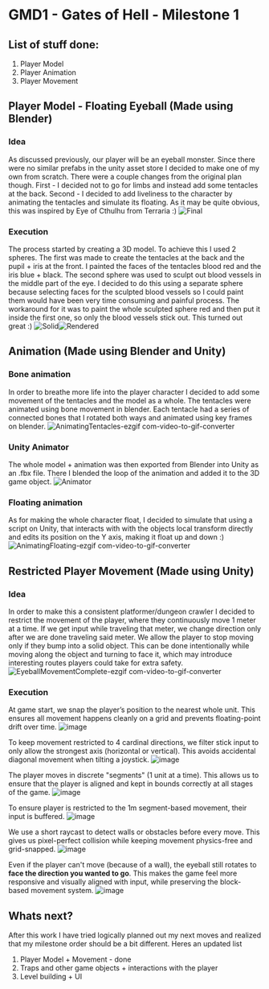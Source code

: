 
# GMD1 - Gates of Hell - Milestone 1
## List of stuff done:
1. Player Model
2. Player Animation
3. Player Movement
## Player Model - Floating Eyeball (Made using Blender)
### Idea
As discussed previously, our player will be an eyeball monster. Since there were no similar prefabs in the unity asset store  I decided to make one of my own from scratch. 
There were a couple changes from the original plan though. First - I decided not to go for limbs and instead add some tentacles at the back. Second - I decided to add liveliness to the character by animating the tentacles and simulate its floating. As it may be quite obvious, this was inspired by Eye of Cthulhu from Terraria :)
![Final](https://github.com/user-attachments/assets/f92bac3b-e512-4447-9f05-8851232a1e3c)


### Execution
The process started by creating a 3D model. To achieve this I used 2 spheres. The first was made to create the tentacles at the back and the pupil + iris at the front. I painted the faces of the tentacles blood red and the iris blue + black. The second sphere was used to sculpt out blood vessels in the middle part of the eye. I decided to do this using a separate sphere because selecting faces for the sculpted blood vessels so I could paint them would have been very time consuming and painful process. The workaround for it was to paint the whole sculpted sphere red and then put it inside the first one, so only the blood vessels stick out. This turned out great :) 
![Solid](https://github.com/user-attachments/assets/4fdb358e-7730-4d33-8c58-b0730f462663)![Rendered](https://github.com/user-attachments/assets/371d6369-58aa-4808-a615-19a73147bb4e)


## Animation (Made using Blender and Unity)
### Bone animation
In order to breathe more life into the player character I decided to add some movement of the tentacles and the model as a whole. The tentacles were animated using bone movement in blender. Each tentacle had a series of connected bones that I rotated both ways and animated using key frames on blender.
![AnimatingTentacles-ezgif com-video-to-gif-converter](https://github.com/user-attachments/assets/df2bd1b7-a5a7-4aa3-873e-d567319daa73)


### Unity Animator
The whole model + animation was then exported from Blender into Unity as an .fbx file. There I blended the loop of the animation and added it to the 3D game object. 
![Animator](https://github.com/user-attachments/assets/27dacef7-033c-47e3-a6b9-20dd040bcf45)


### Floating animation
As for making the whole character float, I decided to simulate that using a script on Unity, that interacts with with the objects local transform directly and edits its position on the Y axis, making it float up and down :)
![AnimatingFloating-ezgif com-video-to-gif-converter](https://github.com/user-attachments/assets/259428c7-831d-42d0-8672-0977ae9aa2c7)


## Restricted Player Movement (Made using Unity)
### Idea
In order to make this a consistent platformer/dungeon crawler I decided to restrict the movement of the player, where they continuously move 1 meter at a time. If we get input while traveling that meter, we change direction only after we are done traveling said meter. We allow the player to stop moving only if they bump into a solid object. This can be done intentionally while moving along the object and turning to face it, which may introduce interesting routes players could take for extra safety. 
![EyeballMovementComplete-ezgif com-video-to-gif-converter](https://github.com/user-attachments/assets/e47fe195-748d-471f-b436-d9bcd5dd7183)


### Execution
At game start, we snap the player’s position to the nearest whole unit. This ensures all movement happens cleanly on a grid and prevents floating-point drift over time.
![image](https://github.com/user-attachments/assets/e6f4f1be-70db-42cc-98b5-0e324446ecfc)


To keep movement restricted to 4 cardinal directions, we filter stick input to only allow the strongest axis (horizontal or vertical). This avoids accidental diagonal movement when tilting a joystick.
![image](https://github.com/user-attachments/assets/bb6abd7f-2ac6-45f0-907a-c915cecd9d2d)


The player moves in discrete "segments" (1 unit at a time). This allows us to ensure that the player is aligned and kept in bounds correctly at all stages of the game.
![image](https://github.com/user-attachments/assets/1e286538-9936-4b3e-afb8-99ed2cfc9d69)


To ensure player is restricted to the 1m segment-based movement, their input is buffered.
![image](https://github.com/user-attachments/assets/9bd554cb-20cd-49c6-949d-781e301a5150)


We use a short raycast to detect walls or obstacles before every move. This gives us pixel-perfect collision while keeping movement physics-free and grid-snapped.
![image](https://github.com/user-attachments/assets/f925edc6-fd50-4682-b957-27b8f94cf081)


Even if the player can't move (because of a wall), the eyeball still rotates to **face the direction you wanted to go**. This makes the game feel more responsive and visually aligned with input, while preserving the block-based movement system.
![image](https://github.com/user-attachments/assets/ccc12249-7b79-4c32-b91e-5fa0c3bd170f)

## Whats next?
After this work I have tried logically planned out my next moves and realized that my milestone order should be a bit different. Heres an updated list
1. Player Model + Movement - done
2. Traps and other game objects + interactions with the player
3. Level building + UI
